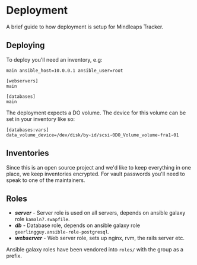 # Deployment

A brief guide to how deployment is setup for Mindleaps Tracker.

## Deploying

To deploy you'll need an inventory, e.g:

```
main ansible_host=10.0.0.1 ansible_user=root

[webservers]
main

[databases]
main
```

The deployment expects a DO volume. The device for this volume can be set in
your inventory like so:

```
[databases:vars]
data_volume_device=/dev/disk/by-id/scsi-0DO_Volume_volume-fra1-01
```

## Inventories

Since this is an open source project and we'd like to keep everything in one
place, we keep inventories encrypted. For vault passwords you'll need to speak
to one of the maintainers.

## Roles

 * _**server**_ - Server role is used on all servers, depends on ansible galaxy
   role `kamaln7.swapfile`.
 * _**db**_ - Database role, depends on ansible galaxy role
   `geerlingguy.ansible-role-postgresql`.
 * _**webserver**_ - Web server role, sets up nginx, rvm, the rails server etc.

Ansible galaxy roles have been vendored into `roles/` with the group as a prefix.
